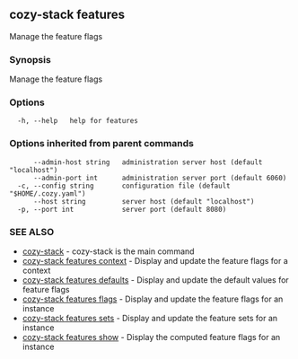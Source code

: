 ## cozy-stack features

Manage the feature flags

### Synopsis

Manage the feature flags

### Options

```
  -h, --help   help for features
```

### Options inherited from parent commands

```
      --admin-host string   administration server host (default "localhost")
      --admin-port int      administration server port (default 6060)
  -c, --config string       configuration file (default "$HOME/.cozy.yaml")
      --host string         server host (default "localhost")
  -p, --port int            server port (default 8080)
```

### SEE ALSO

* [cozy-stack](cozy-stack.md)	 - cozy-stack is the main command
* [cozy-stack features context](cozy-stack_features_context.md)	 - Display and update the feature flags for a context
* [cozy-stack features defaults](cozy-stack_features_defaults.md)	 - Display and update the default values for feature flags
* [cozy-stack features flags](cozy-stack_features_flags.md)	 - Display and update the feature flags for an instance
* [cozy-stack features sets](cozy-stack_features_sets.md)	 - Display and update the feature sets for an instance
* [cozy-stack features show](cozy-stack_features_show.md)	 - Display the computed feature flags for an instance

